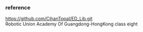 ### reference  
https://github.com/CihanTopal/ED_Lib.git  
Robotic Union Academy Of Guangdong-HongKong class eight
